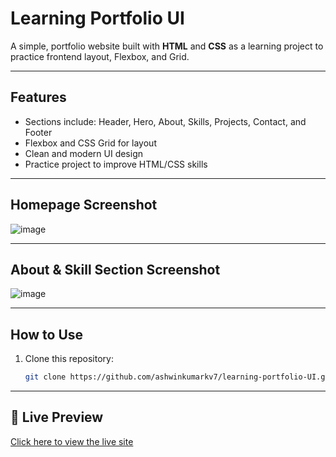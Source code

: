 # Learning Portfolio UI

A simple, portfolio website built with **HTML** and **CSS** as a learning project to practice frontend layout, Flexbox, and Grid.

---

## Features

- Sections include: Header, Hero, About, Skills, Projects, Contact, and Footer
- Flexbox and CSS Grid for layout
- Clean and modern UI design
- Practice project to improve HTML/CSS skills

---

## Homepage Screenshot

![image](https://github.com/user-attachments/assets/d6ad4b62-d684-4e15-9358-c54a2ea9da00)

---

## About & Skill Section Screenshot

![image](https://github.com/user-attachments/assets/828c28e7-5a2e-47ba-b16c-cdc28eb6ddda)

---
## How to Use

1. Clone this repository:
   ```bash
   git clone https://github.com/ashwinkumarkv7/learning-portfolio-UI.git

---

## 🔗 Live Preview

[Click here to view the live site](https://ashwinkumarkv7.github.io/learning-portfolio-UI/)


